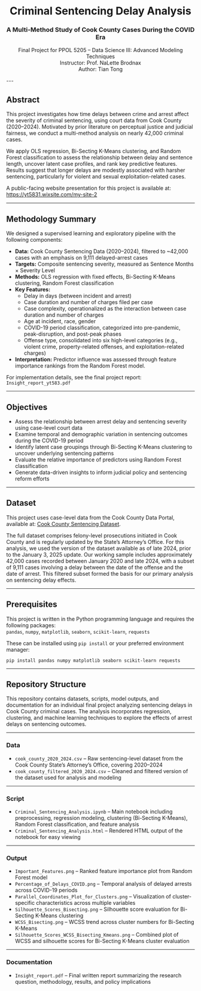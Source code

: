 <h1 align="center">Criminal Sentencing Delay Analysis</h1>
<h3 align="center">A Multi-Method Study of Cook County Cases During the COVID Era</h3>

<p align="center">
Final Project for PPOL 5205 – Data Science III: Advanced Modeling Techniques  
<br>
Instructor: Prof. NaLette Brodnax  
<br>
Author: Tian Tong  
</p>
---

<!-- ABSTRACT -->
<h2 id="abstract">Abstract</h2>

<p>
This project investigates how time delays between crime and arrest affect the severity of criminal sentencing, using court data from Cook County (2020–2024). Motivated by prior literature on perceptual justice and judicial fairness, we conduct a multi-method analysis on nearly 42,000 criminal cases.
</p>

<p>
We apply OLS regression, Bi-Secting K-Means clustering, and Random Forest classification to assess the relationship between delay and sentence length, uncover latent case profiles, and rank key predictive features. Results suggest that longer delays are modestly associated with harsher sentencing, particularly for violent and sexual exploitation-related cases.
</p>

<p>
A public-facing website presentation for this project is available at:  
<a href="https://yt5831.wixsite.com/my-site-2">https://yt5831.wixsite.com/my-site-2</a>
</p>

---

<!-- METHODOLOGY -->
<h2 id="methodology-summary">Methodology Summary</h2>

<p>
We designed a supervised learning and exploratory pipeline with the following components:
</p>

<ul>
  <li><strong>Data:</strong> Cook County Sentencing Data (2020–2024), filtered to ~42,000 cases with an emphasis on 9,111 delayed-arrest cases</li>
  <li><strong>Targets:</strong> Composite sentencing severity, measured as Sentence Months × Severity Level</li>
  <li><strong>Methods:</strong> OLS regression with fixed effects, Bi-Secting K-Means clustering, Random Forest classification</li>
  <li><strong>Key Features:</strong> 
    <ul>
      <li>Delay in days (between incident and arrest)</li>
      <li>Case duration and number of charges filed per case</li>
      <li>Case complexity, operationalized as the interaction between case duration and number of charges</li>
      <li>Age at incident, race, gender</li>
      <li>COVID-19 period classification, categorized into pre-pandemic, peak-disruption, and post-peak phases</li>
      <li>Offense type, consolidated into six high-level categories (e.g., violent crime, property-related offenses, and exploitation-related charges)</li>
    </ul>
  </li>
  <li><strong>Interpretation:</strong> Predictor influence was assessed through feature importance rankings from the Random Forest model.</li>

</ul>

<p>
For implementation details, see the final project report:  
<code>Insight_report_yt583.pdf</code>
</p>

---

<!-- OBJECTIVES -->
<h2 id="objectives">Objectives</h2>

<ul>
  <li>Assess the relationship between arrest delay and sentencing severity using case-level court data</li>
  <li>Examine temporal and demographic variation in sentencing outcomes during the COVID-19 period</li>
  <li>Identify latent case groupings through Bi-Secting K-Means clustering to uncover underlying sentencing patterns</li>
  <li>Evaluate the relative importance of predictors using Random Forest classification</li>
  <li>Generate data-driven insights to inform judicial policy and sentencing reform efforts</li>
</ul>

---

<!-- DATASET -->
<h2 id="dataset">Dataset</h2>

<p>
This project uses case-level data from the Cook County Data Portal, available at:  
<a href="https://datacatalog.cookcountyil.gov/Legal-Judicial/Sentencing/tg8v-tm6u/about_data">Cook County Sentencing Dataset</a>.
</p>

<p>
The full dataset comprises felony-level prosecutions initiated in Cook County and is regularly updated by the State’s Attorney’s Office. For this analysis, we used the version of the dataset available as of late 2024, prior to the January 3, 2025 update. Our working sample includes approximately 42,000 cases recorded between January 2020 and late 2024, with a subset of 9,111 cases involving a delay between the date of the offense and the date of arrest. This filtered subset formed the basis for our primary analysis on sentencing delay effects.
</p>


---

<!-- PREREQUISITES -->
<h2 id="prerequisites">Prerequisites</h2>

<p>
This project is written in the Python programming language and requires the following packages:<br>
<code>pandas</code>, <code>numpy</code>, <code>matplotlib</code>, <code>seaborn</code>, <code>scikit-learn</code>, <code>requests</code>
</p>

<p>
These can be installed using <code>pip install</code> or your preferred environment manager:
</p>

<pre><code>pip install pandas numpy matplotlib seaborn scikit-learn requests</code></pre>

---

<!-- Repository Structure -->
<h2 id="project-files">Repository Structure</h2>

<p>
This repository contains datasets, scripts, model outputs, and documentation for an individual final project analyzing sentencing delays in Cook County criminal cases. The analysis incorporates regression, clustering, and machine learning techniques to explore the effects of arrest delays on sentencing outcomes.
</p>

---

<h3>Data</h3>

<ul>
  <li><code>cook_county_2020_2024.csv</code> – Raw sentencing-level dataset from the Cook County State’s Attorney’s Office, covering 2020–2024</li>
  <li><code>cook_county_filtered_2020_2024.csv</code> – Cleaned and filtered version of the dataset used for analysis and modeling</li>
</ul>

---

<h3>Script</h3>

<ul>
  <li><code>Criminal_Sentencing_Analysis.ipynb</code> – Main notebook including preprocessing, regression modeling, clustering (Bi-Secting K-Means), Random Forest classification, and feature analysis</li>
  <li><code>Criminal_Sentencing_Analysis.html</code> – Rendered HTML output of the notebook for easy viewing</li>
</ul>

---

<h3>Output</h3>

<ul>
  <li><code>Important_Features.png</code> – Ranked feature importance plot from Random Forest model</li>
  <li><code>Percentage_of_Delays_COVID.png</code> – Temporal analysis of delayed arrests across COVID-19 periods</li>
  <li><code>Parallel_Coordinates_Plot_for_Clusters.png</code> – Visualization of cluster-specific characteristics across multiple variables</li>
  <li><code>Silhouette_Scores_Bisecting.png</code> – Silhouette score evaluation for Bi-Secting K-Means clustering</li>
  <li><code>WCSS_Bisecting.png</code> – WCSS trend across cluster numbers for Bi-Secting K-Means</li>
  <li><code>Silhouette_Scores_WCSS_Bisecting_Kmeans.png</code> – Combined plot of WCSS and silhouette scores for Bi-Secting K-Means cluster evaluation</li>


</ul>

---

<h3>Documentation</h3>

<ul>
  <li><code>Insight_report.pdf</code> – Final written report summarizing the research question, methodology, results, and policy implications</li>
</ul>
